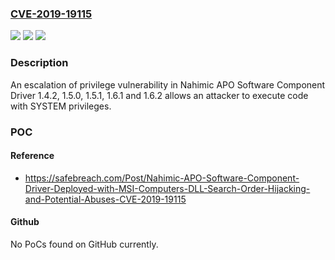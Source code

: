 ### [CVE-2019-19115](https://cve.mitre.org/cgi-bin/cvename.cgi?name=CVE-2019-19115)
![](https://img.shields.io/static/v1?label=Product&message=n%2Fa&color=blue)
![](https://img.shields.io/static/v1?label=Version&message=n%2Fa&color=blue)
![](https://img.shields.io/static/v1?label=Vulnerability&message=n%2Fa&color=brighgreen)

### Description

An escalation of privilege vulnerability in Nahimic APO Software Component Driver 1.4.2, 1.5.0, 1.5.1, 1.6.1 and 1.6.2 allows an attacker to execute code with SYSTEM privileges.

### POC

#### Reference
- https://safebreach.com/Post/Nahimic-APO-Software-Component-Driver-Deployed-with-MSI-Computers-DLL-Search-Order-Hijacking-and-Potential-Abuses-CVE-2019-19115

#### Github
No PoCs found on GitHub currently.

